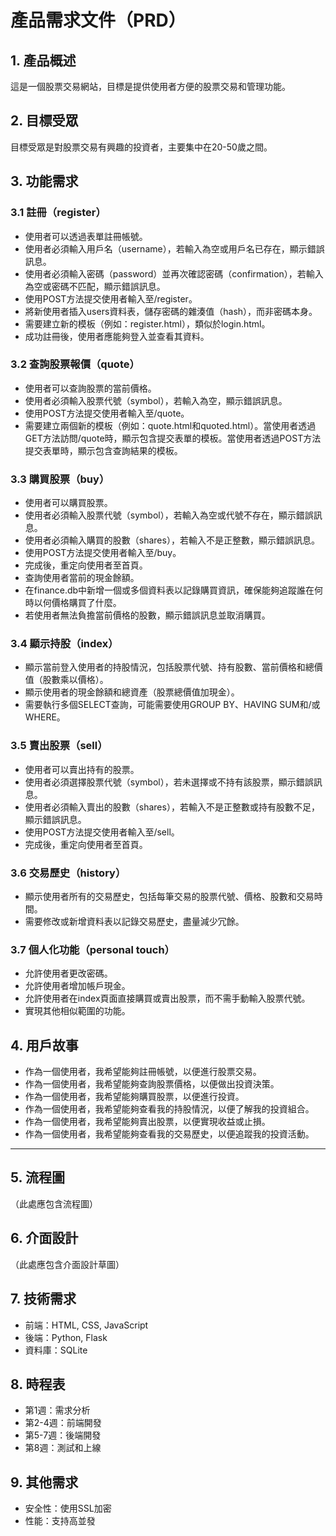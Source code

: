 # 產品需求文件（PRD）

## 1. 產品概述
這是一個股票交易網站，目標是提供使用者方便的股票交易和管理功能。

## 2. 目標受眾
目標受眾是對股票交易有興趣的投資者，主要集中在20-50歲之間。

## 3. 功能需求

### 3.1 註冊（register）
- 使用者可以透過表單註冊帳號。
- 使用者必須輸入用戶名（username），若輸入為空或用戶名已存在，顯示錯誤訊息。
- 使用者必須輸入密碼（password）並再次確認密碼（confirmation），若輸入為空或密碼不匹配，顯示錯誤訊息。
- 使用POST方法提交使用者輸入至/register。
- 將新使用者插入users資料表，儲存密碼的雜湊值（hash），而非密碼本身。
- 需要建立新的模板（例如：register.html），類似於login.html。
- 成功註冊後，使用者應能夠登入並查看其資料。

### 3.2 查詢股票報價（quote）
- 使用者可以查詢股票的當前價格。
- 使用者必須輸入股票代號（symbol），若輸入為空，顯示錯誤訊息。
- 使用POST方法提交使用者輸入至/quote。
- 需要建立兩個新的模板（例如：quote.html和quoted.html）。當使用者透過GET方法訪問/quote時，顯示包含提交表單的模板。當使用者透過POST方法提交表單時，顯示包含查詢結果的模板。

### 3.3 購買股票（buy）
- 使用者可以購買股票。
- 使用者必須輸入股票代號（symbol），若輸入為空或代號不存在，顯示錯誤訊息。
- 使用者必須輸入購買的股數（shares），若輸入不是正整數，顯示錯誤訊息。
- 使用POST方法提交使用者輸入至/buy。
- 完成後，重定向使用者至首頁。
- 查詢使用者當前的現金餘額。
- 在finance.db中新增一個或多個資料表以記錄購買資訊，確保能夠追蹤誰在何時以何價格購買了什麼。
- 若使用者無法負擔當前價格的股數，顯示錯誤訊息並取消購買。

### 3.4 顯示持股（index）
- 顯示當前登入使用者的持股情況，包括股票代號、持有股數、當前價格和總價值（股數乘以價格）。
- 顯示使用者的現金餘額和總資產（股票總價值加現金）。
- 需要執行多個SELECT查詢，可能需要使用GROUP BY、HAVING SUM和/或WHERE。

### 3.5 賣出股票（sell）
- 使用者可以賣出持有的股票。
- 使用者必須選擇股票代號（symbol），若未選擇或不持有該股票，顯示錯誤訊息。
- 使用者必須輸入賣出的股數（shares），若輸入不是正整數或持有股數不足，顯示錯誤訊息。
- 使用POST方法提交使用者輸入至/sell。
- 完成後，重定向使用者至首頁。

### 3.6 交易歷史（history）
- 顯示使用者所有的交易歷史，包括每筆交易的股票代號、價格、股數和交易時間。
- 需要修改或新增資料表以記錄交易歷史，盡量減少冗餘。

### 3.7 個人化功能（personal touch）
- 允許使用者更改密碼。
- 允許使用者增加帳戶現金。
- 允許使用者在index頁面直接購買或賣出股票，而不需手動輸入股票代號。
- 實現其他相似範圍的功能。

## 4. 用戶故事
- 作為一個使用者，我希望能夠註冊帳號，以便進行股票交易。
- 作為一個使用者，我希望能夠查詢股票價格，以便做出投資決策。
- 作為一個使用者，我希望能夠購買股票，以便進行投資。
- 作為一個使用者，我希望能夠查看我的持股情況，以便了解我的投資組合。
- 作為一個使用者，我希望能夠賣出股票，以便實現收益或止損。
- 作為一個使用者，我希望能夠查看我的交易歷史，以便追蹤我的投資活動。

---

## 5. 流程圖
（此處應包含流程圖）

## 6. 介面設計
（此處應包含介面設計草圖）

## 7. 技術需求
- 前端：HTML, CSS, JavaScript
- 後端：Python, Flask
- 資料庫：SQLite

## 8. 時程表
- 第1週：需求分析
- 第2-4週：前端開發
- 第5-7週：後端開發
- 第8週：測試和上線

## 9. 其他需求
- 安全性：使用SSL加密
- 性能：支持高並發